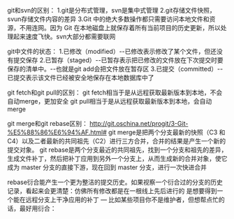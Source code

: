 git和svn的区别：
1.git是分布式管理，svn是集中式管理
2.git存储文件快照，svun存储文件内容的差异
3.Git 中的绝大多数操作都只需要访问本地文件和资源，不用连网。因为 Git 在本地磁盘上就保存着所有当前项目的历史更新，所以处理起来速度飞快。svn大部分都需要联网

git中文件的状态：
1.已修改（modified）--已修改表示修改了某个文件，但还没有提交保存
2.已暂存（staged）--已暂存表示把已修改的文件放在下次提交时要保存的清单中。--也就是git add会把文件放在暂存区
3.已提交（committed）--已提交表示该文件已经被安全地保存在本地数据库中了

git fetch和git pull的区别：
git fetch相当于是从远程获取最新版本到本地，不会自动merge，更加安全
git pull相当于是从远程获取最新版本到本地，会自动merge

git merge和git rebase区别：
http://git.oschina.net/progit/3-Git-%E5%88%86%E6%94%AF.html#
git merge是把两个分支最新的快照（C3 和 C4）以及二者最新的共同祖先（C2）进行三方合并，合并的结果是产生一个新的提交对象。
git rebase是两个分支最近的共同祖先，找到一个分支和祖先的差异，生成文件补丁，然后把补丁应用到另外一个分支上，从而生成新的合并对象，使它成为 master 分支的直接下游，现在回到 master 分支，进行一次快进合并

rebase衍合能产生一个更为整洁的提交历史。如果视察一个衍合过的分支的历史记录，看起来会更清楚：仿佛所有修改都是在一根线上先后进行的
是想要得到一个能在远程分支上干净应用的补丁 — 比如某些项目你不是维护者，但想帮点忙的话，最好用衍合：
